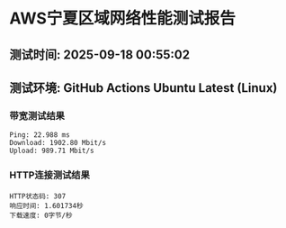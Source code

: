 # AWS宁夏区域网络性能测试报告
## 测试时间: 2025-09-18 00:55:02
## 测试环境: GitHub Actions Ubuntu Latest (Linux)

### 带宽测试结果
```
Ping: 22.988 ms
Download: 1902.80 Mbit/s
Upload: 989.71 Mbit/s
```

### HTTP连接测试结果
```
HTTP状态码: 307
响应时间: 1.601734秒
下载速度: 0字节/秒
```

